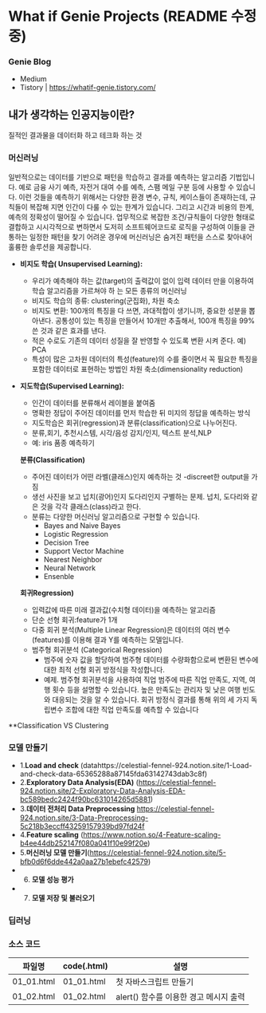 # What if Genie Projects  (README 수정중)

### Genie Blog
* Medium  
* Tistory | https://whatif-genie.tistory.com/
## 내가 생각하는 인공지능이란?
질적인 결과물을 데이터화 하고 테크화 하는 것

###  머신러닝
일반적으로는 데이터를 기반으로 패턴을 학습하고 결과를 예측하는 알고리즘 기법입니다. 예로 금융 사기 예측, 자전거 대여 수를 예측, 스팸 메일 구분 등에 사용할 수 있습니다.
이런 것들을 예측하기 위해서는 다양한 환경 변수, 규칙, 케이스들이 존재하는데, 규칙들이 복잡해 지면 인간이 다룰 수 있는 한계가 있습니다. 그리고 시간과 비용의 한계, 예측의 정확성이 떨어질 수 있습니다. 
 업무적으로 복잡한 조건/규칙들이 다양한 형태로 결합하고 시시각적으로 변하면서 도저히 소프트웨어코드로 로직을 구성하여 이들을 관통하는 일정한 패턴을 찾기 어려운 경우에 머신러닝은 숨겨진 패턴을 스스로 찾아내어 훌륭한 솔루션을 제공합니다.
 
 - **비지도 학습( Unsupervised Learning):**
    - 우리가 예측해야 하는 값(target)의 출력값이 없이 입력 데이터 만을 이용하여 학습 알고리즘을 가르쳐야 하 는 모든 종류의 머신러닝
    - 비지도 학습의 종류: clustering(군집화), 차원 축소
    - 비지도 변환: 100개의 특징을 다 쓰면, 과대적합이 생기니까, 중요한 성분을 뽑아낸다. 공통성이 있는 특징을 만들어서 10개만 추출해서, 100개 특징을 99% 쓴 것과 같은 효과를 낸다.
    - 적은 수로도 기존의 데이터 성질을 잘 반영할 수 있도록 변환 시켜 준다. 예) PCA
    - 특성이 많은 고차원 데이터의 특성(feature)의 수를 줄이면서 꼭 필요한 특징을 포함한 데이터로 표현하는 방법인 차원 축소(dimensionality reduction)
   
  - **지도학습(Supervised Learning):**
    - 인간이 데이터를 분류해서 레이블을 붙여줌
    - 명확한 정답이 주어진 데이터를 먼저 학습한 뒤 미지의 정답을 예측하는 방식
    - 지도학습은 회귀(regression)과 분류(classification)으로 나누어진다.
    - 분류,회기, 추천시스템, 시각/음성 감지/인지, 텍스트 분석,NLP
    - 예: iris 품종 예측하기
    
    **분류(Classification)**
    - 주어진 데이터가 어떤 라벨(클래스)인지 예측하는 것 -discreet한 output을 가짐
    - 생선 사진을 보고 넙치(광어)인지 도다리인지 구별하는 문제. 넙치, 도다리와 같은 것을 각각 클래스(class)라고 한다.
    - 분류는 다양한 머신러닝 알고리즘으로 구현할 수 있습니다. 
      - Bayes and Naive Bayes
      - Logistic Regression
      - Decision Tree
      - Support Vector Machine
      - Nearest Neighbor
      - Neural Network
      - Ensenble
      
     **회귀Regression)**
    - 입력값에 따른 미래 결과값(수치형 데이터)을 예측하는 알고리즘
    - 단순 선형 회귀:feature가 1개
    - 다중 회귀 분석(Multiple Linear Regression)은 데이터의 여러 변수(features)를 이용해 결과 Y를 예측하는 모델입니다.
    - 범주형 회귀분석 (Categorical Regression)
       - 범주에 숫자 값을 할당하여 범주형 데이터를 수량화함으로써 변환된 변수에 대한 최적 선형 회귀 방정식을 작성합니다.
       - 예제. 범주형 회귀분석을 사용하여 직업 범주에 따른 직업 만족도, 지역, 여행 횟수 등을 설명할 수 있습니다. 높은 만족도는 관리자 및 낮은 여행 빈도와 대응되는 것을 알 수 있습니다. 회귀 방정식 결과를 통해 위의 세 가지 독립변수 조합에 대한 직업 만족도를 예측할 수 있습니다

**Classification VS Clustering


 ###  모델 만들기
  * 1.**Load and check** (datahttps://celestial-fennel-924.notion.site/1-Load-and-check-data-65365288a87145fda63142743dab3c8f)
  * 2.**Exploratory Data Analysis(EDA)** (https://celestial-fennel-924.notion.site/2-Exploratory-Data-Analysis-EDA-bc589bedc2424f90bc631014265d5881)
  * 3.**데이터 전처리 Data Preprocessing** https://celestial-fennel-924.notion.site/3-Data-Preprocessing-5c218b3eccff43259157939bd97fd24f   
  * 4.**Feature scaling** (https://www.notion.so/4-Feature-scaling-b4ee44db252147f080a041f10e99f20e)
  * 5.**머신러닝 모델 만들기**(https://celestial-fennel-924.notion.site/5-bfb0d6f6dde442a0aa27b1ebefc42579)
  * 6. **모델 성능 평가**
  * 7. **모델 저장 및 불러오기**
 
###  딥러닝

### 소스 코드 
| 파일명 | code(.html) | 설명 |
|------  |---          |---   |
|01_01.html |01_01.html | 첫 자바스크립트 만들기|
|01_02.html |01_02.html | alert() 함수를 이용한 경고 메시지 출력|
